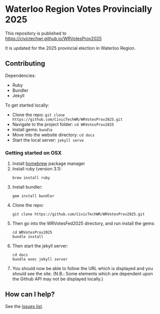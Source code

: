 # Waterloo Region Votes Provincially 2025

This repository is published to
https://civictechwr.github.io/WRVotesProv2025

It is updated for the 2025 provincial election in Waterloo Region.

## Contributing

Dependencies:
- Ruby
- Bundler
- Jekyll

To get started locally:
- Clone the repo: `git clone https://github.com/CivicTechWR/WRVotesProv2025.git`
- Navigate to the project folder: `cd WRVotesProv2025`
- Install gems: `bundle`
- Move into the website directory: `cd docs`
- Start the local server: `jekyll serve`

### Getting started on OSX

1. Install [homebrew](https://brew.sh/) package manager
2. Install ruby (version 3.1):
   ```
   brew install ruby
   ```
3. Install bundler:
   ```
   gem install bundler
   ```
4. Clone the repo:
   ```
   git clone https://github.com/CivicTechWR/WRVotesProv2025.git
   ```
5. Then go into the WRVotesFed2025 directory, and run install the gems:
   ```
   cd WRVotesProv2025
   bundle install
   ```
6. Then start the jekyll server:
   ```
   cd docs
   bundle exec jekyll server
   ```
7. You should now be able to follow the URL which is displayed and you should see the site. (N.B.: Some elements which are dependent upon the Github API may not be displayed locally.)


## How can I help?
See the [Issues list](https://github.com/CivicTechWR/WRVotesProv2025/issues).
